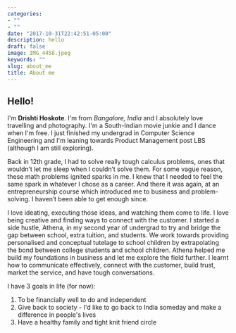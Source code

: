 ```yaml
---
categories:
- ""
- ""
date: "2017-10-31T22:42:51-05:00"
description: hello
draft: false
image: IMG_4458.jpeg
keywords: ""
slug: about_me
title: About me 
---
```


## Hello!
I'm **Drishti Hoskote**. I'm from *Bangalore, India* and I absolutely love travelling and photography. I'm a South-Indian movie junkie and I dance when I'm free. I just finished my undergrad in Computer Science Engineering and I'm leaning towards Product Management post LBS (although I am still exploring).   

Back in 12th grade, I had to solve really tough calculus problems, ones that wouldn’t let me sleep when I couldn’t solve them. For some vague reason, these math problems ignited sparks in me. I knew that I needed to feel the same spark in whatever I chose as a career. And there it was again, at an entrepreneurship course which introduced me to business and problem-solving. I haven’t been able to get enough since.

I love ideating, executing those ideas, and watching them come to life. I love being creative and finding ways to connect with the customer. I started a side hustle, Athena, in my second year of undergrad to try and bridge the gap between school, extra tuition, and students. We work towards providing personalised and conceptual tutelage to school children by extrapolating the bond between college students and school children. Athena helped me build my foundations in business and let me explore the field further. I learnt how to communicate effectively, connect with the customer, build trust, market the service, and have tough conversations.

I have 3 goals in life (for now):   
1. To be financially well to do and independent   
2. Give back to society - I'd like to go back to India someday and make a difference in people's lives   
3. Have a healthy family and tight knit friend circle   
